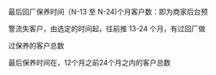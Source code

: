 最后回厂保养时间（N-13 至 N-24\)个月客户数：即为商家后台预

警流失客户，由选定的时间起，往前推 13-24 个月，有过回厂做

过保养的客户总数



最后保养时间在，12个月之前24个月之内的客户总数

